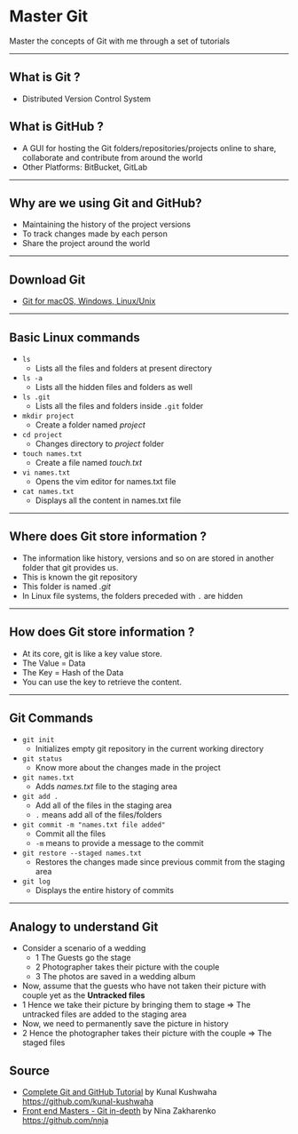 # Master Git

Master the concepts of Git with me through a set of tutorials


---


## What is Git ?

- Distributed Version Control System


## What is GitHub ?

- A GUI for hosting the Git folders/repositories/projects online to share, collaborate and contribute from around the world
- Other Platforms: BitBucket, GitLab

---


## Why are we using Git and GitHub?

- Maintaining the history of the project versions
- To track changes made by each person
- Share the project around the world


---


## Download Git

- [Git for macOS, Windows, Linux/Unix](https://git-scm.com/downloads)


---


## Basic Linux commands

- `ls`
	- Lists all the files and folders at present directory
- `ls -a`
	- Lists all the hidden files and folders as well
- `ls .git`
	- Lists all the files and folders inside `.git` folder
- `mkdir project`
	- Create a folder named *project*
- `cd project`
	- Changes directory to *project* folder
- `touch names.txt`
	- Create a file named *touch.txt*
- `vi names.txt`
	- Opens the vim editor for names.txt file
- `cat names.txt`
	- Displays all the content in names.txt file

---


## Where does Git store information ?

- The information like history, versions and so on are stored in another folder that git provides us.
- This is known the git repository
- This folder is named *.git*
- In Linux file systems, the folders preceded with `.` are hidden


---


## How does Git store information ?

- At its core, git is like a key value store.
- The Value = Data
- The Key = Hash of the Data
- You can use the key to retrieve the content.

---


## Git Commands

- `git init`
	- Initializes empty git repository in the current working directory
- `git status`
	- Know more about the changes made in the project
- `git names.txt`
	- Adds *names.txt* file to the staging area
- `git add .`
	- Add all of the files in the staging area
	- `.` means add all of the files/folders
- `git commit -m "names.txt file added"`
	- Commit all the files 
	- `-m` means to provide a message to the commit
- `git restore --staged names.txt`
	- Restores the changes made since previous commit from the staging area
- `git log`
	- Displays the entire history of commits

--- 


## Analogy to understand Git

- Consider a scenario of a wedding
	- 1 The Guests go the stage
	- 2 Photographer takes their picture with the couple
	- 3 The photos are saved in a wedding album
- Now, assume that the guests who have not taken their picture with couple yet as the **Untracked files**
- 1 Hence we take their picture by bringing them to stage => The untracked files are added to the staging area
- Now, we need to permanently save the picture in history
- 2 Hence the photographer takes their picture with the couple => The staged files 



## Source

- [Complete Git and GitHub Tutorial](https://youtu.be/apGV9Kg7ics) by Kunal Kushwaha <https://github.com/kunal-kushwaha>
- [Front end Masters - Git in-depth](https://frontendmasters.com/courses/git-in-depth/) by Nina Zakharenko <https://github.com/nnja>